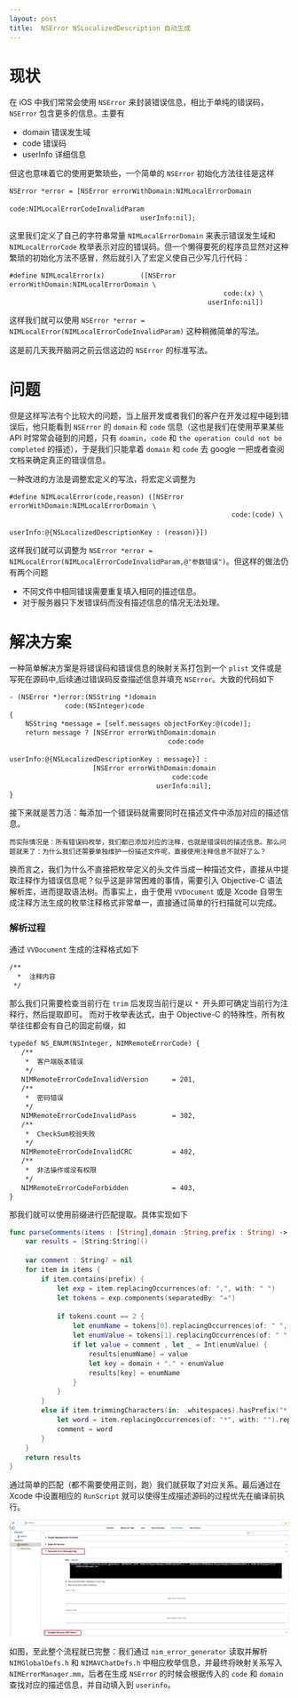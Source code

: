 ```yaml
---
layout: post
title:  NSError NSLocalizedDescription 自动生成
---
```


# 现状

在 iOS 中我们常常会使用 `NSError` 来封装错误信息，相比于单纯的错误码，`NSError` 包含更多的信息。主要有

* domain 错误发生域
* code 错误码
* userInfo 详细信息

但这也意味着它的使用更繁琐些，一个简单的 `NSError` 初始化方法往往是这样

```objc
NSError *error = [NSError errorWithDomain:NIMLocalErrorDomain
                                     code:NIMLocalErrorCodeInvalidParam
                                 userInfo:nil];
```

这里我们定义了自己的字符串常量 `NIMLocalErrorDomain` 来表示错误发生域和 `NIMLocalErrorCode` 枚举表示对应的错误码。但一个懒得要死的程序员显然对这种繁琐的初始化方法不感冒，然后就引入了宏定义使自己少写几行代码：

```objc
#define NIMLocalError(x)         ([NSError errorWithDomain:NIMLocalErrorDomain \
                                                      code:(x) \
                                                  userInfo:nil])
```

这样我们就可以使用 `NSError *error = NIMLocalError(NIMLocalErrorCodeInvalidParam)` 这种稍微简单的写法。

这是前几天我开脑洞之前云信这边的 `NSError` 的标准写法。


# 问题

但是这样写法有个比较大的问题，当上层开发或者我们的客户在开发过程中碰到错误后，他只能看到 `NSError` 的 `domain` 和 `code` 信息（这也是我们在使用苹果某些 API 时常常会碰到的问题，只有 `doamin`，`code` 和 `the operation could not be completed` 的描述），于是我们只能拿着 `domain` 和 `code` 去 google 一把或者查阅文档来确定真正的错误信息。

一种改进的方法是调整宏定义的写法，将宏定义调整为

```objc
#define NIMLocalError(code,reason) ([NSError errorWithDomain:NIMLocalErrorDomain \
                                                        code:(code) \
                                                    userInfo:@{NSLocalizedDescriptionKey : (reason)}])
```

这样我们就可以调整为 `NSError *error = NIMLocalError(NIMLocalErrorCodeInvalidParam,@"参数错误")`。但这样的做法仍有两个问题

* 不同文件中相同错误需要重复填入相同的描述信息。
* 对于服务器只下发错误码而没有描述信息的情况无法处理。

# 解决方案

一种简单解决方案是将错误码和错误信息的映射关系打包到一个 `plist` 文件或是写死在源码中,后续通过错误码反查描述信息并填充 `NSError`。大致的代码如下

```objc
- (NSError *)error:(NSString *)domain
              code:(NSInteger)code
{
    NSString *message = [self.messages objectForKey:@(code)];
    return message ? [NSError errorWithDomain:domain
                                   	    code:code
                                     userInfo:@{NSLocalizedDescriptionKey : message}] :
                     [NSError errorWithDomain:domain
                                   	     code:code
                                     userInfo:nil];          
}
```

接下来就是苦力活：每添加一个错误码就需要同时在描述文件中添加对应的描述信息。

`而实际情况是：所有错误码枚举，我们都已添加对应的注释，也就是错误码的描述信息。那么问题就来了：为什么我们还需要单独维护一份描述文件呢，直接使用注释信息不就好了么？`

换而言之，我们为什么不直接把枚举定义的头文件当成一种描述文件，直接从中提取注释作为错误信息呢？似乎这是非常困难的事情，需要引入 Objective-C 语法解析库，进而提取语法树。而事实上，由于使用 `VVDocument` 或是 Xcode 自带生成注释方法生成的枚举注释格式非常单一，直接通过简单的行扫描就可以完成。

### 解析过程

通过 `VVDocument` 生成的注释格式如下

```objc
/**
  *  注释内容
 */
 ```
那么我们只需要检查当前行在 `trim` 后发现当前行是以 `* `开头即可确定当前行为注释行，然后提取即可。
而对于枚举表达式，由于 Objective-C 的特殊性，所有枚举往往都会有自己的固定前缀，如
 
 ```objc
 typedef NS_ENUM(NSInteger, NIMRemoteErrorCode) {
    /**
     *  客户端版本错误
     */
    NIMRemoteErrorCodeInvalidVersion      = 201,
    /**
     *  密码错误
     */
    NIMRemoteErrorCodeInvalidPass         = 302,
    /**
     *  CheckSum校验失败
     */
    NIMRemoteErrorCodeInvalidCRC          = 402,
    /**
     *  非法操作或没有权限
     */
    NIMRemoteErrorCodeForbidden           = 403,
}
```

那我们就可以使用前缀进行匹配提取。具体实现如下

```swift
func parseComments(items : [String],domain :String,prefix : String) -> [String:String] {
    var results = [String:String]()
    
    var comment : String? = nil
    for item in items {
        if item.contains(prefix) {
            let exp = item.replacingOccurrences(of: ",", with: " ")
            let tokens = exp.components(separatedBy: "=")

            if tokens.count == 2 {
                let enumName = tokens[0].replacingOccurrences(of: " ", with: "")
                let enumValue = tokens[1].replacingOccurrences(of: " ", with: "")
                if let value = comment , let _ = Int(enumValue) {
                    results[enumName] = value
                    let key = domain + "." + enumValue
                    results[key] = enumName
                }
            }
        }
        else if item.trimmingCharacters(in: .whitespaces).hasPrefix("* ") {
            let word = item.replacingOccurrences(of: "*", with: "").replacingOccurrences(of: " ", with: "")
            comment = word
        }
    }
    return results
}
```
通过简单的匹配（都不需要使用正则，跑）我们就获取了对应关系。最后通过在 Xcode 中设置相应的 `RunScript` 就可以使得生成描述源码的过程优先在编译前执行。

![](/images/xcrunscript.jpg)

如图，至此整个流程就已完整：我们通过 `nim_error_generator` 读取并解析 `NIMGlobalDefs.h` 和 `NIMAVChatDefs.h` 中相应枚举信息，并最终将映射关系写入 `NIMErrorManager.mm`，后者在生成 `NSError` 的时候会根据传入的 `code` 和 `domain` 查找对应的描述信息，并自动填入到 `userinfo`。




